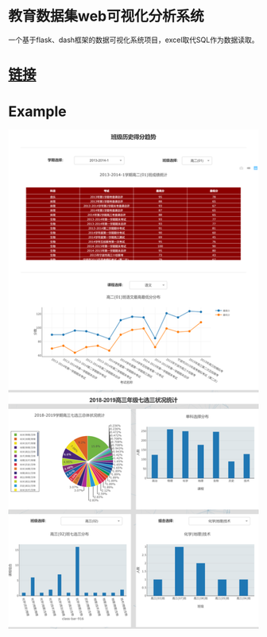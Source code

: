 # 教育数据集web可视化分析系统


一个基于flask、dash框架的数据可视化系统项目，excel取代SQL作为数据读取。


# [链接](http://1.117.207.61:8082/)


# Example
![Image](https://github.com/yujunhuics/gzu_data_visual/blob/main/example.png)
